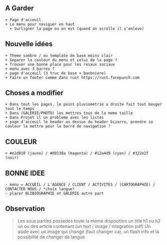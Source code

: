 ## A Garder
    + Page d'acceuil
    + Le menu pour naviguer en haut 
      + Surligner la page ou on est (quand on scrolle il s'enleve)

## Nouvelle idées
    + Theme sombre / ou template de base moins clair
    + Separer la couleur du menu et celui de la page ?
    + Trouver une bonne place pour les resaux sociaux
    + menu avec 3 barres ?
    + page d'acceuil (3 truc de base + banbniere)
    + Faire un footer comme dans rust https://rust.facepunch.com

## Choses a modifier
    + Dans tout les pages, le point pluviometrie a droite fait tout bouger tout le temps
    + Dans (GALERIE/PHOTO) les mettres tous de la meme taille
    + Dans Projet il un probleme avec les listes
    + page d'acceuil le header au dessus du header bizarre, prendre sa couleur la mettre pour la barre de navigation ?
     
## COULEUR
    + #e2d810 (jaune) / #d9138a (magenta) / #12a4d9 (cyan) / #322e2f (noir)

## BONNE IDEE
    - menu = ACCUEIL / L'AGENCE / CLIENT / ACTIVITES / (CARTOGRAPHIE) / CONTACTER NOUS / *choix langue*
    - placer BLIBIOGRAPHIE et GALERIE autre part
    
## Observation
> Les sous parties possedes toute la meme disposition
> un title h1 ou h2
> un ou des article contenant (un text / image / integration pdf)
> Un aside avec un image qui change (faut changer ca), un flash info et la possibilité de changer de langue

